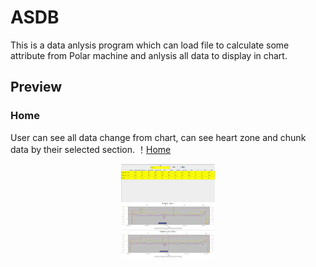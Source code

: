 # ASDB
This is a data anlysis program which can load file to calculate some attribute from Polar machine and anlysis all data to display in chart.
## Preview
### Home
User can see all data change from chart, can see heart zone and chunk data by their selected section.
！[Home](https://github.com/Reggiecril/ASDB/blob/master/first.png)
<div align=center><img width="150" height="150" src="https://github.com/Reggiecril/ASDB/blob/master/comparison.png"/></div>
